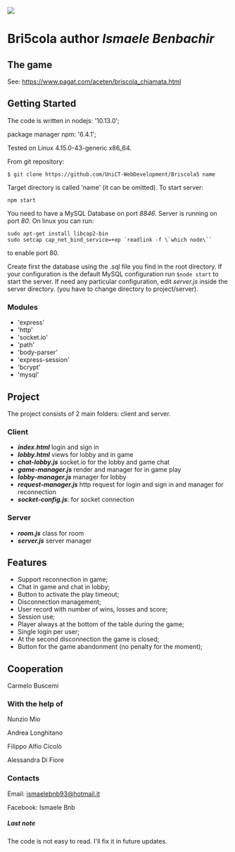 ![](http://oi64.tinypic.com/sr4h.jpg)

# Bri5cola author *Ismaele Benbachir*

## The game

See: https://www.pagat.com/aceten/briscola_chiamata.html

## Getting Started

The code is written in nodejs: '10.13.0';

package manager npm: '6.4.1';

Tested on Linux 4.15.0-43-generic x86_64.

From git repository:

`$ git clone https://github.com/UniCT-WebDevelopment/Briscola5 name`

Target directory is called 'name' (it can be omitted).
To start server:

`npm start`

You need to have a MySQL Database on port *8846*.
Server is running on port *80*. On linux you can run:
```
sudo apt-get install libcap2-bin
sudo setcap cap_net_bind_service=+ep `readlink -f \`which node\``
```
to enable port 80.

Create first the database using the .sql file you find in the root directory.
If your configuration is the default MySQL configuration run
`$node start`
to start the server. If need any particular configuration, edit *server.js*  inside the server directory. (you have to change directory to project/server).

### Modules

- 'express'
- 'http'
- 'socket.io'
- 'path'
- 'body-parser'
- 'express-session'
- 'bcrypt'
- 'mysql'

## Project

The project consists of 2 main folders: client and server.

### Client

- ***index.html*** login and sign in
- ***lobby.html*** views for lobby and in game
- ***chat-lobby.js*** socket.io for the lobby and game chat
- ***game-manager.js*** render and manager for in game play
- ***lobby-manager.js*** manager for lobby
- ***request-manager.js*** http request for login and sign in and manager for reconnection
- ***socket-config.js***: for socket connection

### Server

- ***room.js*** class for room
- ***server.js*** server manager

## Features

- Support reconnection in game;
- Chat in game and chat in lobby;
- Button to activate the play timeout;
- Disconnection management;
- User record with number of wins, losses and score;
- Session use;
- Player always at the bottom of the table during the game;
- Single login per user;
- At the second disconnection the game is closed;
- Button for the game abandonment (no penalty for the moment);
 
## Cooperation

Carmelo Buscemi

### With the help of

Nunzio Mio

Andrea Longhitano

Filippo Alfio Cicolò

Alessandra Di Fiore

### Contacts

Email: ismaelebnb93@hotmail.it

Facebook: Ismaele Bnb

##### Last note

The code is not easy to read. I'll fix it in future updates.
